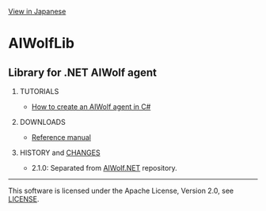 [View in Japanese](README-J.md)
# AIWolfLib
## Library for .NET AIWolf agent

1. TUTORIALS

    * [How to create an AIWolf agent in C#](https://www.slideshare.net/takots/how-to-createaiwolfagentinc200)

1. DOWNLOADS

    * [Reference manual](https://github.com/AIWolfSharp/AIWolfLib/raw/97867390eced3a5bc42f6168a3963bf944e6a40c/AIWolfLib-2.1.0-ReferenceManual-E.zip)

1. HISTORY and [CHANGES](CHANGES.md)

    * 2.1.0: Separated from [AIWolf.NET](https://github.com/AIWolfSharp/AIWolf_NET/) repository.

---
This software is licensed under the Apache License, Version 2.0, see [LICENSE](LICENSE.md).
